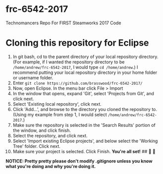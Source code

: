 # frc-6542-2017
Technomancers Repo For FIRST Steamworks 2017 Code

# Cloning this repository for Eclipse
1. In git bash, cd to the parent directory of your local repository directory. (For example, if I wanted the repository directory to be `/home/andrew/frc-6542-2017`, I would type `cd /home/andrew`.) I recommend putting your local repository directory in your home folder or username folder.
2. Enter `git clone https://github.com/brasswood/frc-6542-2017/`
3. Now, open Eclipse. In the menu bar click File > Import
4. In the window that opens, expand 'Git', select 'Projects from Git', and click next.
5. Select 'Existing local repository', click next.
6. Click 'Add...', and browse to the directory you cloned the repository to. (Using my example from step 1, I would select `/home/andrew/frc-6542-2017`.)
7. Make sure the repository is selected in the 'Search Results' portion of the window, and click finish.
8. Select the repository, and click next.
9. Select 'Import existing Eclipse projects', and below select the 'Working Tree' folder. Click next.
10. Make sure your project is selected. Click Finish.
__You're all set!__ ## :tada: :100:

__NOTICE: Pretty pretty please don't modify .gitignore unless you know what you're doing and why you're doing it.__
